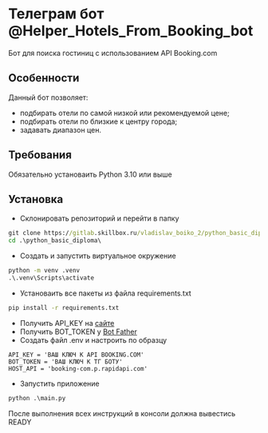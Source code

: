 # Телеграм бот @Helper_Hotels_From_Booking_bot

Бот для поиска гостиниц с использованием API Booking.com

## Особенности

Данный бот позволяет:
* подбирать отели по самой низкой или рекомендуемой цене;
* подбирать отели по близкие к центру города;  
* задавать диапазон цен.

## Требования
Обязательно установаить Python 3.10 или выше

## Установка 
- Склонировать репозиторий и перейти в папку
```cmd
git clone https://gitlab.skillbox.ru/vladislav_boiko_2/python_basic_diploma.git
cd .\python_basic_diploma\
```
- Создать и запустить виртуальное окружение
```cmd
python -m venv .venv
.\.venv\Scripts\activate
```
- Установаить все пакеты из файла requirements.txt
```cmd
pip install -r requirements.txt
```
- Получить API_KEY на [сайте](https://rapidapi.com/tipsters/api/booking-com)
- Получить BOT_TOKEN у [Bot Father](https://telegram.me/BotFather)
- Создать файл .env и настроить по образцу
```.env
API_KEY = 'ВАШ КЛЮЧ К API BOOKING.COM'  
BOT_TOKEN = 'ВАШ КЛЮЧ К ТГ БОТУ'
HOST_API = 'booking-com.p.rapidapi.com'
```
- Запустить приложение
```cmd
python .\main.py
```
После выполнения всех инструкций в консоли должна вывестись READY
